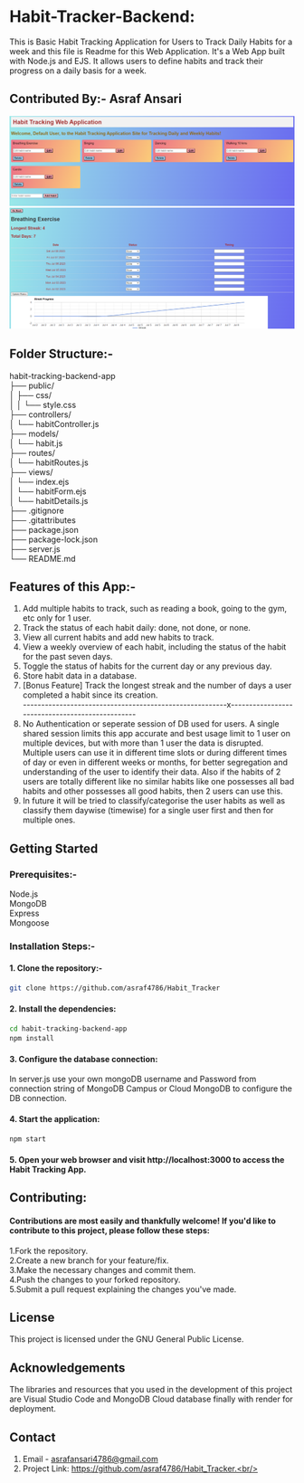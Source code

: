 # Habit-Tracker-Backend:

This is Basic Habit Tracking Application for Users to Track Daily Habits for a week and this file is Readme for this Web Application.
It's a Web App built with Node.js and EJS. It allows users to define habits and track their progress on a daily basis for a week.

## Contributed By:- Asraf Ansari

<img src="./image/252058126-5c854218-a61c-4142-8715-1720fa48de2a.png" alt="image">

<img src="./image/252058174-bc3a1896-f2fa-4335-a0cc-352a87cb973b.png" alt="image">

## Folder Structure:-<br/>

habit-tracking-backend-app<br/>
├── public/<br/>
│ ├── css/<br/>
│ │ └── style.css<br/>
├── controllers/<br/>
│ └── habitController.js<br/>
├── models/<br/>
│ └── habit.js<br/>
├── routes/<br/>
│ └── habitRoutes.js<br/>
├── views/<br/>
│ └── index.ejs<br/>
│ └── habitForm.ejs<br/>
│ └── habitDetails.js<br/>
├── .gitignore<br/>
├── .gitattributes<br/>
├── package.json<br/>
├── package-lock.json<br/>
├── server.js<br/>
└── README.md<br/>

## Features of this App:-<br/>

1. Add multiple habits to track, such as reading a book, going to the gym, etc only for 1 user.<br/>
2. Track the status of each habit daily: done, not done, or none.<br/>
3. View all current habits and add new habits to track.<br/>
4. View a weekly overview of each habit, including the status of the habit for the past seven days.<br/>
5. Toggle the status of habits for the current day or any previous day.<br/>
6. Store habit data in a database.<br/>
7. [Bonus Feature] Track the longest streak and the number of days a user completed a habit since its creation.<br/>
   --------------------------------------------------------x------------------------------------------------<br/>
8. No Authentication or seperate session of DB used for users. A single shared session limits this app accurate and best usage limit to 1 user on multiple devices, but with more than 1 user the data is disrupted. Multiple users can use it in different time slots or during different times of day or even in different weeks or months, for better segregation and understanding of the user to identify their data. Also if the habits of 2 users are totally different like no similar habits like one possesses all bad habits and other possesses all good habits, then 2 users can use this.<br/>
9. In future it will be tried to classify/categorise the user habits as well as classify them daywise (timewise) for a single user first and then for multiple ones.<br/>

## Getting Started<br/>

### Prerequisites:-<br/>

Node.js <br/>
MongoDB <br/>
Express <br/>
Mongoose <br/>

### Installation Steps:- <br/>

#### 1. Clone the repository:- <br/>

```bash
git clone https://github.com/asraf4786/Habit_Tracker
```

#### 2. Install the dependencies:<br/>

```bash
cd habit-tracking-backend-app
npm install
```

#### 3. Configure the database connection:<br/>

In server.js use your own mongoDB username and Password from connection string of MongoDB Campus or Cloud MongoDB to configure the DB connection.

#### 4. Start the application:<br/>

```bash
npm start
```

#### 5. Open your web browser and visit http://localhost:3000 to access the Habit Tracking App.<br/>

## Contributing:<br/>

#### Contributions are most easily and thankfully welcome! If you'd like to contribute to this project, please follow these steps:<br/>

1.Fork the repository.<br/>
2.Create a new branch for your feature/fix.<br/>
3.Make the necessary changes and commit them.<br/>
4.Push the changes to your forked repository.<br/>
5.Submit a pull request explaining the changes you've made.<br/>

## License<br/>

This project is licensed under the GNU General Public License.<br/>

## Acknowledgements<br/>

The libraries and resources that you used in the development of this project are Visual Studio Code and MongoDB Cloud database finally with render for deployment.<br/>

## Contact<br/>

1. Email - asrafansari4786@gmail.com<br/>
2. Project Link: https://github.com/asraf4786/Habit_Tracker.<br/>
